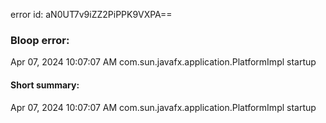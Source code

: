 error id: aN0UT7v9iZZ2PiPPK9VXPA==
### Bloop error:

Apr 07, 2024 10:07:07 AM com.sun.javafx.application.PlatformImpl startup
#### Short summary: 

Apr 07, 2024 10:07:07 AM com.sun.javafx.application.PlatformImpl startup